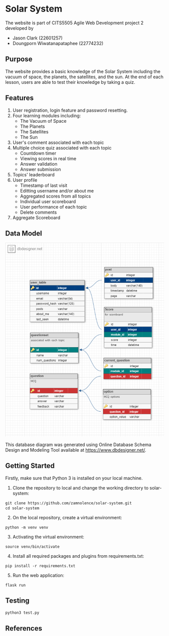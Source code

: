 # Solar System

The website is part of CITS5505 Agile Web Development project 2 developed by
- Jason Clark (22601257)
- Doungporn Wiwatanapataphee (22774232)

## Purpose

The website provides a basic knowledge of the Solar System including the vacuum of space, the planets, the satellites, and the sun. At the end of each lesson, users are able to test their knowledge by taking a quiz.

## Features

1. User registration, login feature and password resetting.
2. Four learning modules including:
    - The Vacuum of Space
    - The Planets
    - The Satellites
    - The Sun
3. User's comment associated with each topic
4. Multiple choice quiz associated with each topic
    - Countdown timer
    - Viewing scores in real time
    - Answer validation
    - Answer submission
5. Topics' leaderboard
6. User profile
    - Timestamp of last visit
    - Editting username and/or about me
    - Aggregated scores from all topics
    - Individual user scoreboard
    - User performance of each topic
    - Delete comments
7. Aggregate Scoreboard

## Data Model

![screenshot](db_schema.png)


This database diagram was generated using Online Database Schema Design and Modeling Tool available at https://www.dbdesigner.net/.

## Getting Started

Firstly, make sure that Python 3 is installed on your local machine.

1. Clone the repository to local and change the working directory to solar-system:
```
git clone https://github.com/zamnolence/solar-system.git
cd solar-system
```

2. On the local repository, create a virtual environment:
```
python -m venv venv
```

3. Activating the virtual environment:
```
source venv/bin/activate
```

4. Install all required packages and plugins from requirements.txt:
```
pip install -r requirements.txt
```

5. Run the web application:
```
flask run
```


## Testing

```
python3 test.py
```

## References
